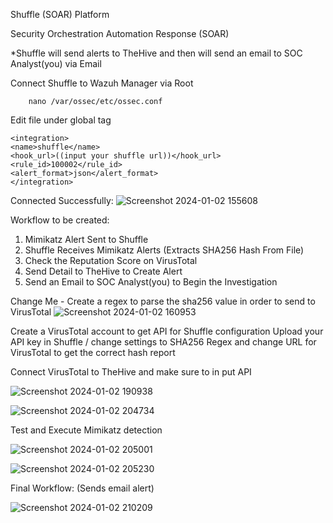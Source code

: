 Shuffle (SOAR) Platform

Security Orchestration Automation  Response (SOAR)

*Shuffle will send alerts to TheHive and then will send an email to SOC Analyst(you) via Email

Connect Shuffle to Wazuh Manager via Root 

        nano /var/ossec/etc/ossec.conf

Edit file under global tag

      
    <integration>
    <name>shuffle</name>
    <hook_url>((input your shuffle url))</hook_url>
    <rule_id>100002</rule_id>
    <alert_format>json</alert_format>
    </integration>


Connected Successfully:
![Screenshot 2024-01-02 155608](https://github.com/hetp1/SOC-Automation-/assets/108355131/30e86c8f-f41d-4aa3-b2a3-3c708ab94d35)


Workflow to be created:
1. Mimikatz Alert Sent to Shuffle
2. Shuffle Receives Mimikatz Alerts (Extracts SHA256 Hash From File)
3. Check the Reputation Score on VirusTotal
4. Send Detail to TheHive to Create Alert
5. Send an Email to SOC Analyst(you) to Begin the Investigation

Change Me - Create a regex to parse the sha256 value in order to send to VirusTotal
![Screenshot 2024-01-02 160953](https://github.com/hetp1/SOC-Automation-/assets/108355131/171b467b-3185-440c-8d60-925020ff93ae)


Create a VirusTotal account to get API for Shuffle configuration
Upload your API key in Shuffle / change settings to SHA256 Regex and change URL for VirusTotal to get the correct hash report

Connect VirusTotal to TheHive and make sure to in put API

![Screenshot 2024-01-02 190938](https://github.com/hetp1/SOC-Automation-/assets/108355131/8b662e45-290d-404b-9ea7-83627cc4a211)



![Screenshot 2024-01-02 204734](https://github.com/hetp1/SOC-Automation-/assets/108355131/6dee3822-7490-4bad-93e2-b1c4ce382e9c)


Test and Execute Mimikatz detection

![Screenshot 2024-01-02 205001](https://github.com/hetp1/SOC-Automation-/assets/108355131/b8fbb50a-e020-49b8-b570-890a8b7c5719)

![Screenshot 2024-01-02 205230](https://github.com/hetp1/SOC-Automation-/assets/108355131/528ae982-9569-47db-b9fa-65b2f61cb4d2)


Final Workflow: (Sends email alert)

![Screenshot 2024-01-02 210209](https://github.com/hetp1/SOC-Automation-/assets/108355131/6997f220-dba5-4a23-92c2-7f1d53202a54)

